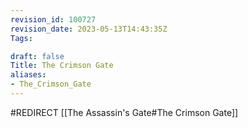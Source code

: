 ```yaml
---
revision_id: 100727
revision_date: 2023-05-13T14:43:35Z
Tags:

draft: false
Title: The Crimson Gate
aliases:
- The_Crimson_Gate
---
```

#REDIRECT [[The Assassin's Gate#The Crimson Gate]]